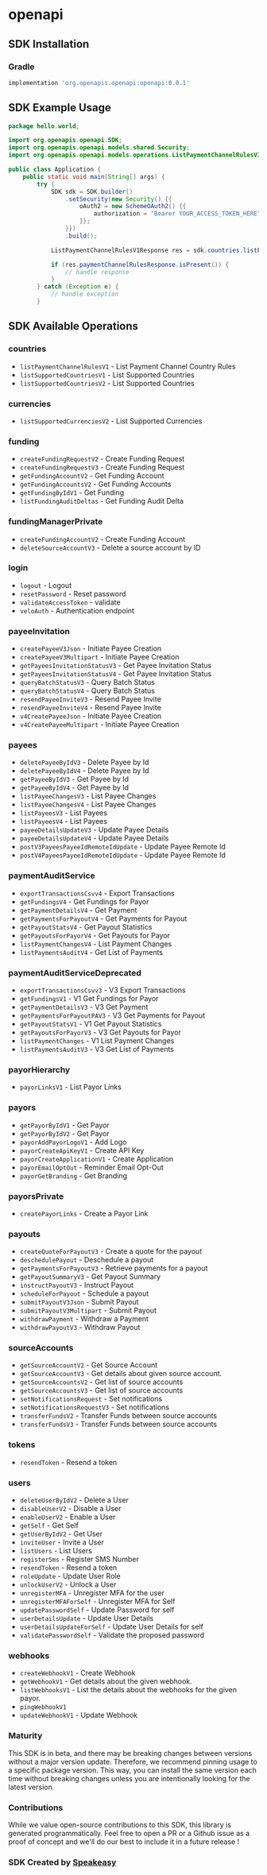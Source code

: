 # openapi

<!-- Start SDK Installation -->
## SDK Installation

### Gradle

```groovy
implementation 'org.openapis.openapi:openapi:0.0.1'
```
<!-- End SDK Installation -->

## SDK Example Usage
<!-- Start SDK Example Usage -->
```java
package hello.world;

import org.openapis.openapi.SDK;
import org.openapis.openapi.models.shared.Security;
import org.openapis.openapi.models.operations.ListPaymentChannelRulesV1Response;

public class Application {
    public static void main(String[] args) {
        try {
            SDK sdk = SDK.builder()
                .setSecurity(new Security() {{
                    oAuth2 = new SchemeOAuth2() {{
                        authorization = "Bearer YOUR_ACCESS_TOKEN_HERE";
                    }};
                }})
                .build();

            ListPaymentChannelRulesV1Response res = sdk.countries.listPaymentChannelRulesV1();

            if (res.paymentChannelRulesResponse.isPresent()) {
                // handle response
            }
        } catch (Exception e) {
            // handle exception
        }
```
<!-- End SDK Example Usage -->

<!-- Start SDK Available Operations -->
## SDK Available Operations


### countries

* `listPaymentChannelRulesV1` - List Payment Channel Country Rules
* `listSupportedCountriesV1` - List Supported Countries
* `listSupportedCountriesV2` - List Supported Countries

### currencies

* `listSupportedCurrenciesV2` - List Supported Currencies

### funding

* `createFundingRequestV2` - Create Funding Request
* `createFundingRequestV3` - Create Funding Request
* `getFundingAccountV2` - Get Funding Account
* `getFundingAccountsV2` - Get Funding Accounts
* `getFundingByIdV1` - Get Funding
* `listFundingAuditDeltas` - Get Funding Audit Delta

### fundingManagerPrivate

* `createFundingAccountV2` - Create Funding Account
* `deleteSourceAccountV3` - Delete a source account by ID

### login

* `logout` - Logout
* `resetPassword` - Reset password
* `validateAccessToken` - validate
* `veloAuth` - Authentication endpoint

### payeeInvitation

* `createPayeeV3Json` - Initiate Payee Creation
* `createPayeeV3Multipart` - Initiate Payee Creation
* `getPayeesInvitationStatusV3` - Get Payee Invitation Status
* `getPayeesInvitationStatusV4` - Get Payee Invitation Status
* `queryBatchStatusV3` - Query Batch Status
* `queryBatchStatusV4` - Query Batch Status
* `resendPayeeInviteV3` - Resend Payee Invite
* `resendPayeeInviteV4` - Resend Payee Invite
* `v4CreatePayeeJson` - Initiate Payee Creation
* `v4CreatePayeeMultipart` - Initiate Payee Creation

### payees

* `deletePayeeByIdV3` - Delete Payee by Id
* `deletePayeeByIdV4` - Delete Payee by Id
* `getPayeeByIdV3` - Get Payee by Id
* `getPayeeByIdV4` - Get Payee by Id
* `listPayeeChangesV3` - List Payee Changes
* `listPayeeChangesV4` - List Payee Changes
* `listPayeesV3` - List Payees
* `listPayeesV4` - List Payees
* `payeeDetailsUpdateV3` - Update Payee Details
* `payeeDetailsUpdateV4` - Update Payee Details
* `postV3PayeesPayeeIdRemoteIdUpdate` - Update Payee Remote Id
* `postV4PayeesPayeeIdRemoteIdUpdate` - Update Payee Remote Id

### paymentAuditService

* `exportTransactionsCsvv4` - Export Transactions
* `getFundingsV4` - Get Fundings for Payor
* `getPaymentDetailsV4` - Get Payment
* `getPaymentsForPayoutV4` - Get Payments for Payout
* `getPayoutStatsV4` - Get Payout Statistics
* `getPayoutsForPayorV4` - Get Payouts for Payor
* `listPaymentChangesV4` - List Payment Changes
* `listPaymentsAuditV4` - Get List of Payments

### paymentAuditServiceDeprecated

* `exportTransactionsCsvv3` - V3 Export Transactions
* `getFundingsV1` - V1 Get Fundings for Payor
* `getPaymentDetailsV3` - V3 Get Payment
* `getPaymentsForPayoutPAV3` - V3 Get Payments for Payout
* `getPayoutStatsV1` - V1 Get Payout Statistics
* `getPayoutsForPayorV3` - V3 Get Payouts for Payor
* `listPaymentChanges` - V1 List Payment Changes
* `listPaymentsAuditV3` - V3 Get List of Payments

### payorHierarchy

* `payorLinksV1` - List Payor Links

### payors

* `getPayorByIdV1` - Get Payor
* `getPayorByIdV2` - Get Payor
* `payorAddPayorLogoV1` - Add Logo
* `payorCreateApiKeyV1` - Create API Key
* `payorCreateApplicationV1` - Create Application
* `payorEmailOptOut` - Reminder Email Opt-Out
* `payorGetBranding` - Get Branding

### payorsPrivate

* `createPayorLinks` - Create a Payor Link

### payouts

* `createQuoteForPayoutV3` - Create a quote for the payout
* `deschedulePayout` - Deschedule a payout
* `getPaymentsForPayoutV3` - Retrieve payments for a payout
* `getPayoutSummaryV3` - Get Payout Summary
* `instructPayoutV3` - Instruct Payout
* `scheduleForPayout` - Schedule a payout
* `submitPayoutV3Json` - Submit Payout
* `submitPayoutV3Multipart` - Submit Payout
* `withdrawPayment` - Withdraw a Payment
* `withdrawPayoutV3` - Withdraw Payout

### sourceAccounts

* `getSourceAccountV2` - Get Source Account
* `getSourceAccountV3` - Get details about given source account.
* `getSourceAccountsV2` - Get list of source accounts
* `getSourceAccountsV3` - Get list of source accounts
* `setNotificationsRequest` - Set notifications
* `setNotificationsRequestV3` - Set notifications
* `transferFundsV2` - Transfer Funds between source accounts
* `transferFundsV3` - Transfer Funds between source accounts

### tokens

* `resendToken` - Resend a token

### users

* `deleteUserByIdV2` - Delete a User
* `disableUserV2` - Disable a User
* `enableUserV2` - Enable a User
* `getSelf` - Get Self
* `getUserByIdV2` - Get User
* `inviteUser` - Invite a User
* `listUsers` - List Users
* `registerSms` - Register SMS Number
* `resendToken` - Resend a token
* `roleUpdate` - Update User Role
* `unlockUserV2` - Unlock a User
* `unregisterMFA` - Unregister MFA for the user
* `unregisterMFAForSelf` - Unregister MFA for Self
* `updatePasswordSelf` - Update Password for self
* `userDetailsUpdate` - Update User Details
* `userDetailsUpdateForSelf` - Update User Details for self
* `validatePasswordSelf` - Validate the proposed password

### webhooks

* `createWebhookV1` - Create Webhook
* `getWebhookV1` - Get details about the given webhook.
* `listWebhooksV1` - List the details about the webhooks for the given payor.
* `pingWebhookV1`
* `updateWebhookV1` - Update Webhook
<!-- End SDK Available Operations -->

### Maturity

This SDK is in beta, and there may be breaking changes between versions without a major version update. Therefore, we recommend pinning usage 
to a specific package version. This way, you can install the same version each time without breaking changes unless you are intentionally 
looking for the latest version.

### Contributions

While we value open-source contributions to this SDK, this library is generated programmatically. 
Feel free to open a PR or a Github issue as a proof of concept and we'll do our best to include it in a future release !

### SDK Created by [Speakeasy](https://docs.speakeasyapi.dev/docs/using-speakeasy/client-sdks)

